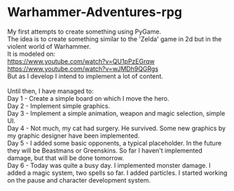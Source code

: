 # Warhammer-Adventures-rpg

My first attempts to create something using PyGame. \
The idea is to create something similar to the 'Zelda' game in 2d but in the violent world of Warhammer.\
It is modeled on:\
https://www.youtube.com/watch?v=QU1pPzEGrqw \
https://www.youtube.com/watch?v=wJMDh9QGRgs \
But as I develop I intend to implement a lot of content.\
\
Until then, I have managed to:\
Day 1 - Create a simple board on which I move the hero.\
Day 2 - Implement simple graphics.\
Day 3 - Implement a simple animation, weapon and magic selection, simple UI. \
Day 4 - Not much, my cat had surgery. He survived. Some new graphics by my graphic designer have been implemented. \
Day 5 - I added some basic opponents, a typical placeholder. In the future they will be Beastmans or Greenskins. So far I haven't implemented damage, but that will be done tomorrow. \
Day 6 - Today was quite a busy day. I implemented monster damage. I added a magic system, two spells so far. I added particles. I started working on the pause and character development system.
